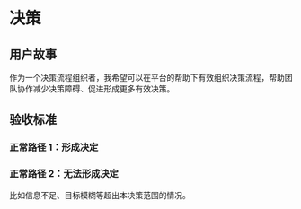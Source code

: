# 决策

## 用户故事

作为一个决策流程组织者，我希望可以在平台的帮助下有效组织决策流程，帮助团队协作减少决策障碍、促进形成更多有效决策。


## 验收标准

### 正常路径 1：形成决定

### 正常路径 2：无法形成决定

比如信息不足、目标模糊等超出本决策范围的情况。
